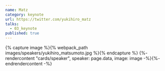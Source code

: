 ```yaml
---
name: Matz
category: keynote
url: https://twitter.com/yukihiro_matz
talks:
  - 03_keynote
published: true
---
```


{% capture image %}{% webpack_path images/speakers/yukihiro_matsumoto.jpg %}{% endcapture %}
{%- rendercontent "cards/speaker", speaker: page.data, image: image -%}{%- endrendercontent -%}
